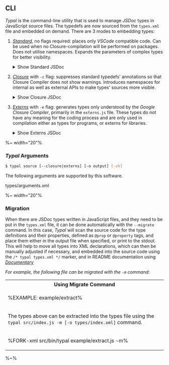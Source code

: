 ## CLI

_Typal_ is the command-line utility that is used to manage _JSDoc_ types in JavaScript source files. The typedefs are now sourced from the `types.xml` file and embedded on demand. There are 3 modes to embedding types:

1. [*Standard*](t), no flags required: places only _VSCode_ compatible code. Can be used when no Closure-compilation will be performed on packages. Does not utilise namespaces. Expands the parameters of complex types for better visibility.
    <details>
    <summary>Show Standard JSDoc</summary>
    <table><tr/><tr><td>

    %FORK-js depack/bin/typal example/cli/standard.js -o -%
    </tr></td></table>
    </details>
1. [*Closure*](t) with `-c` flag: suppresses standard typedefs' annotations so that Closure Compiler does not show warnings. Introduces namespaces for internal as well as external APIs to make types' sources more visible.
    <details>
    <summary>Show Closure JSDoc</summary>
    <table><tr/><tr><td>

    %FORK-js depack/bin/typal example/cli/closure.js -c -o -%
    </tr></td></table>
    </details>
1. [*Externs*](t) with `-e` flag: generates types only understood by the _Google Closure Compiler_, primarily in the `externs.js` file. These types do not have any meaning for the coding process and are only used in compilation either as types for programs, or externs for libraries.
    <details>
    <summary>Show Externs JSDoc</summary>
    <table><tr/><tr><td>

    %FORK-js depack/bin/typal example/cli/externs.js -e -o -%
    </tr></td></table>
    </details>

%~ width="20"%

### _Typal_ Arguments

```sh
$ typal source [--closure|externs] [-o output] [-vh]
```

The following arguments are supported by this software.

<argufy>types/arguments.xml</argufy>

%~ width="20"%

### Migration

When there are JSDoc types written in JavaScript files, and they need to be put in the `types.xml` file, it can be done automatically with the `--migrate` command. In this case, _Typal_ will scan the source code for the type definitions and their properties, defined as `@prop` or `@property` tags, and place them either in the output file when specified, or print to the stdout. This will help to move all types into XML declarations, which can then be manually adjusted if necessary, and embedded into the source code using the `/* typal types.xml */` marker, and in README documentation using [_Documentary_](https://artdecocode.com/documentary/)

_For example, the following file can be migrated with the `-m` command:_

<table>
<tr><th>Using Migrate Command</th></tr>
<tr><td>

%EXAMPLE: example/extract%
</td></tr>
<tr><td>

The types above can be extracted into the types file using the `typal src/index.js -m [-o types/index.xml]` command.
</td></tr>
<tr><td>

%FORK-xml src/bin/typal example/extract.js -m%
</td></tr>
</table>

%~%